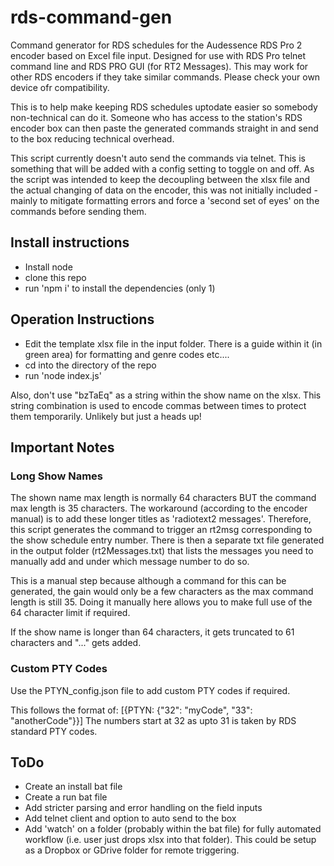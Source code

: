 # rds-command-gen

Command generator for RDS schedules for the Audessence RDS Pro 2 encoder based on Excel file input. Designed for use with RDS Pro telnet command line and RDS PRO GUI (for RT2 Messages). This may work for other RDS encoders if they take similar commands. Please check your own device ofr compatibility.

This is to help make keeping RDS schedules uptodate easier so somebody non-technical can do it. Someone who has access to the station's RDS encoder box can then paste the generated commands straight in and send to the box reducing technical overhead.

This script currently doesn't auto send the commands via telnet. This is something that will be added with a config setting to toggle on and off. As the script was intended to keep the decoupling between the xlsx file and the actual changing of data on the encoder, this was not initially included - mainly to mitigate formatting errors and force a 'second set of eyes' on the commands before sending them.

## Install instructions

- Install node
- clone this repo
- run 'npm i' to install the dependencies (only 1)

## Operation Instructions

- Edit the template xlsx file in the input folder. There is a guide within it (in green area) for formatting and genre codes etc....
- cd into the directory of the repo
- run 'node index.js'

Also, don't use "bzTaEq" as a string within the show name on the xlsx. This string combination is used to encode commas between times to protect them temporarily. Unlikely but just a heads up!

## Important Notes

### Long Show Names

The shown name max length is normally 64 characters BUT the command max length is 35 characters. The workaround (according to the encoder manual) is to add these longer titles as 'radiotext2 messages'. Therefore, this script generates the command to trigger an rt2msg corresponding to the show schedule entry number. There is then a separate txt file generated in the output folder (rt2Messages.txt) that lists the messages you need to manually add and under which message number to do so.

This is a manual step because although a command for this can be generated, the gain would only be a few characters as the max command length is still 35. Doing it manually here allows you to make full use of the 64 character limit if required.

If the show name is longer than 64 characters, it gets truncated to 61 characters and "..." gets added.

### Custom PTY Codes

Use the PTYN_config.json file to add custom PTY codes if required.

This follows the format of:
[{PTYN: {"32": "myCode", "33": "anotherCode"}}]
The numbers start at 32 as upto 31 is taken by RDS standard PTY codes.

## ToDo

- Create an install bat file
- Create a run bat file
- Add stricter parsing and error handling on the field inputs
- Add telnet client and option to auto send to the box
- Add 'watch' on a folder (probably within the bat file) for fully automated workflow (i.e. user just drops xlsx into that folder). This could be setup as a Dropbox or GDrive folder for remote triggering.
